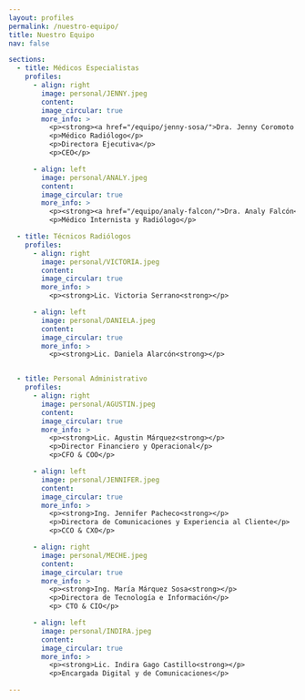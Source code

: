 ```yaml
---
layout: profiles
permalink: /nuestro-equipo/
title: Nuestro Equipo
nav: false

sections:
  - title: Médicos Especialistas
    profiles:
      - align: right
        image: personal/JENNY.jpeg
        content: 
        image_circular: true
        more_info: >
          <p><strong><a href="/equipo/jenny-sosa/">Dra. Jenny Coromoto Sosa Guerrero</a></strong></p>
          <p>Médico Radiólogo</p>
          <p>Directora Ejecutiva</p> 
          <p>CEO</p>          

      - align: left
        image: personal/ANALY.jpeg
        content: 
        image_circular: true
        more_info: >
          <p><strong><a href="/equipo/analy-falcon/">Dra. Analy Falcón</a></strong></p>
          <p>Médico Internista y Radiólogo</p>

  - title: Técnicos Radiólogos
    profiles:
      - align: right
        image: personal/VICTORIA.jpeg
        content: 
        image_circular: true
        more_info: >
          <p><strong>Lic. Victoria Serrano<strong></p>

      - align: left
        image: personal/DANIELA.jpeg
        content: 
        image_circular: true
        more_info: >
          <p><strong>Lic. Daniela Alarcón<strong></p>          


  - title: Personal Administrativo
    profiles:
      - align: right
        image: personal/AGUSTIN.jpeg
        content: 
        image_circular: true
        more_info: >
          <p><strong>Lic. Agustin Márquez<strong></p>
          <p>Director Financiero y Operacional</p>
          <p>CFO & COO</p>

      - align: left
        image: personal/JENNIFER.jpeg
        content: 
        image_circular: true
        more_info: >
          <p><strong>Ing. Jennifer Pacheco<strong></p>
          <p>Directora de Comunicaciones y Experiencia al Cliente</p>
          <p>CCO & CXO</p>

      - align: right
        image: personal/MECHE.jpeg
        content: 
        image_circular: true
        more_info: >
          <p><strong>Ing. María Márquez Sosa<strong></p>
          <p>Directora de Tecnología e Información</p>
          <p> CTO & CIO</p>

      - align: left
        image: personal/INDIRA.jpeg
        content: 
        image_circular: true
        more_info: >
          <p><strong>Lic. Indira Gago Castillo<strong></p>
          <p>Encargada Digital y de Comunicaciones</p>

---
```

